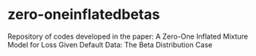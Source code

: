# zero-oneinflatedbetas
Repository of codes developed in the paper: A Zero-One Inflated Mixture Model for Loss Given Default Data: The Beta Distribution Case
